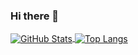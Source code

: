 ### Hi there 👋

<a href="https://github.com/jiahangok">
  <img align="center" alt="GitHub Stats" src="https://github-readme-stats.vercel.app/api?username=jiahangok&show_icons=true&include_all_commits=true" />
</a>
<a href="https://github.com/jiahangok">
  <img align="center" alt="Top Langs" src="https://github-readme-stats.vercel.app/api/top-langs/?username=jiahangok&layout=compact" />
</a>

